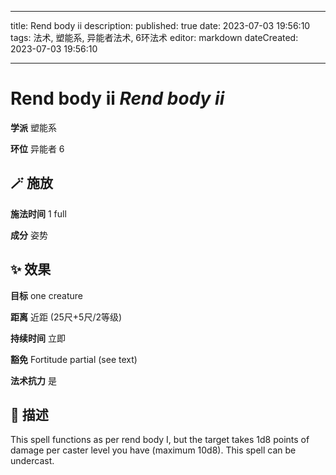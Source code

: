 
---
title: Rend body ii
description: 
published: true
date: 2023-07-03 19:56:10
tags: 法术, 塑能系, 异能者法术, 6环法术
editor: markdown
dateCreated: 2023-07-03 19:56:10

---

# **Rend body ii** *Rend body ii*

**学派** 塑能系 

**环位** 异能者 6

## 🪄 施放

**施法时间** 1 full

**成分** 姿势

## ✨ 效果 

**目标** one creature 

**距离** 近距 (25尺+5尺/2等级)  

**持续时间** 立即 

**豁免** Fortitude partial (see text)

**法术抗力** 是

## 📖 描述

This spell functions as per rend body I, but the target takes 1d8 points of damage per caster level you have (maximum 10d8). This spell can be undercast.
    